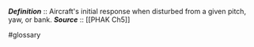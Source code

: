 ***Definition***    :: Aircraft's initial response when disturbed from a given pitch, yaw, or bank.
***Source***         :: [[PHAK Ch5]]


#glossary
